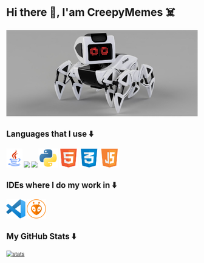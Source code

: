 <h1> Hi there 👋️, I'am CreepyMemes ☠️ </h1>

<img src="https://github.com/CreepyMemes/CreepyMEmes/blob/main/icons/StrandyBot.jpg?raw=true" />
 
## Languages that I use ⬇️

<div>
  <img src="https://github.com/CreepyMemes/CreepyMEmes/blob/main/icons/java.png?raw=true" height="50px" />
  <img src="https://upload.wikimedia.org/wikipedia/commons/1/18/ISO_C%2B%2B_Logo.svg" height="50px" />
  <img src="https://brandslogos.com/wp-content/uploads/images/large/arduino-logo-1.png" height="50px" /> 
  <img src="https://github.com/CreepyMemes/CreepyMEmes/blob/main/icons/python.png?raw=true" height="50px" />
  <img src="https://github.com/CreepyMemes/CreepyMEmes/blob/main/icons/html.png?raw=true" height="50px" />
  <img src="https://github.com/CreepyMemes/CreepyMEmes/blob/main/icons/css.png?raw=true" height="50px" />
  <img src="https://github.com/CreepyMemes/CreepyMEmes/blob/main/icons/js.png?raw=true" height="50px" />
</div>

## IDEs where I do my work in ⬇️

<div>
 <img src="https://github.com/CreepyMemes/CreepyMEmes/blob/main/icons/vscode.png?raw=true" height="50px" />
 <img src="https://github.com/CreepyMemes/CreepyMEmes/blob/main/icons/platformio.png?raw=true" height="50px" />
</div>

## My GitHub Stats ⬇️

[![stats](https://github-readme-stats.vercel.app/api?username=CreepyMemes&count_private=true&show_icons=true&theme=dracula)](https://github.com/anuraghazra/github-readme-stats)
